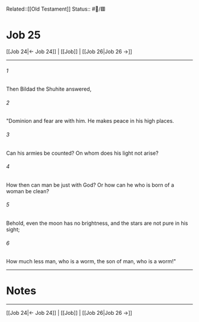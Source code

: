 Related::[[Old Testament]]
Status:: #📖/🟥
# Job 25

[[Job 24|← Job 24]] | [[Job]] | [[Job 26|Job 26 →]]
***



###### 1 
Then Bildad the Shuhite answered, 

###### 2 
"Dominion and fear are with him. He makes peace in his high places. 

###### 3 
Can his armies be counted? On whom does his light not arise? 

###### 4 
How then can man be just with God? Or how can he who is born of a woman be clean? 

###### 5 
Behold, even the moon has no brightness, and the stars are not pure in his sight; 

###### 6 
How much less man, who is a worm, the son of man, who is a worm!"

---
# Notes


***
[[Job 24|← Job 24]] | [[Job]] | [[Job 26|Job 26 →]]
